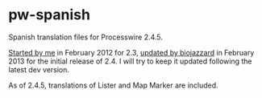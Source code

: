 pw-spanish
==========

Spanish translation files for Processwire 2.4.5.

<a href="http://processwire.com/talk/topic/1003-spanish-es-es/">Started by me</a> in February 2012 for 2.3, <a href="https://github.com/biojazzard/pw_spanish">updated by biojazzard</a> in February 2013 for the initial release of 2.4. I will try to keep it updated following the latest dev version.

As of 2.4.5, translations of Lister and Map Marker are included.
